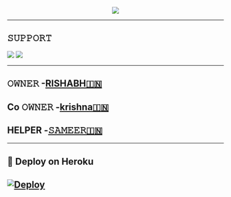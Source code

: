 <p align="center">
  <img src="https://telegra.ph/file/1aa05b6f356b259e7a0d6.jpg">
</p>




-------------------------------------------------

## 𝚂𝚄𝙿𝙿𝙾𝚁𝚃 
                          
<a href="https://t.me/lucysuppor"><img src="https://img.shields.io/badge/Join-SUPPORT%20GROUP-red.svg?logo=Telegram"></a>
<a href="https://t.me/lucysuppor"><img src="https://img.shields.io/badge/Join-SUPPORT%20CHANNEL-red.svg?logo=Telegram"></a>

-------------------------------------------------
## 𝙾𝚆𝙽𝙴𝚁 -[RISHABH🇮🇳](https://t.me/Mafiarishabh)
## Co 𝙾𝚆𝙽𝙴𝚁 -[krishna🇮🇳](https://t.me/Caden_OP)
## HELPER -[𝚂𝙰𝙼𝙴𝙴𝚁🇮🇳](https://t.me/OFFICIAL_SAMEER)
-------------------------------------------------

## 🚀 Deploy on Heroku 
[![Deploy](https://www.herokucdn.com/deploy/button.svg)](https://heroku.com/deploy?template=https://github.com/rishabhanand2/lucyspambot)
------------------------------------------------

